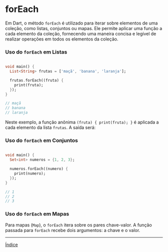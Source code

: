# forEach

Em Dart, o método `forEach` é utilizado para iterar sobre elementos de uma coleção, como listas, conjuntos ou mapas. Ele permite aplicar uma função a cada elemento da coleção, fornecendo uma maneira concisa e legível de realizar operações em todos os elementos da coleção.

### Uso do `forEach` em Listas

~~~dart

void main() {
  List<String> frutas = ['maçã', 'banana', 'laranja'];

  frutas.forEach((fruta) {
    print(fruta);
  });
}

// maçã
// banana
// laranja
~~~

Neste exemplo, a função anônima `(fruta) { print(fruta); }` é aplicada a cada elemento da lista `frutas`. A saída será:

### Uso do `forEach` em Conjuntos

~~~dart

void main() {
  Set<int> numeros = {1, 2, 3};

  numeros.forEach((numero) {
    print(numero);
  });
}

// 1
// 2
// 3
~~~

### Uso do `forEach` em Mapas

Para mapas (`Map`), o `forEach` itera sobre os pares chave-valor. A função passada para `forEach` recebe dois argumentos: a chave e o valor.

---
[Índice](README.md)
